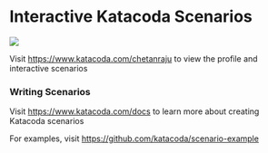 # Interactive Katacoda Scenarios

[![](http://shields.katacoda.com/katacoda/chetanraju/count.svg)](https://www.katacoda.com/chetanraju "Get your profile on Katacoda.com")

Visit https://www.katacoda.com/chetanraju to view the profile and interactive scenarios

### Writing Scenarios
Visit https://www.katacoda.com/docs to learn more about creating Katacoda scenarios

For examples, visit https://github.com/katacoda/scenario-example

